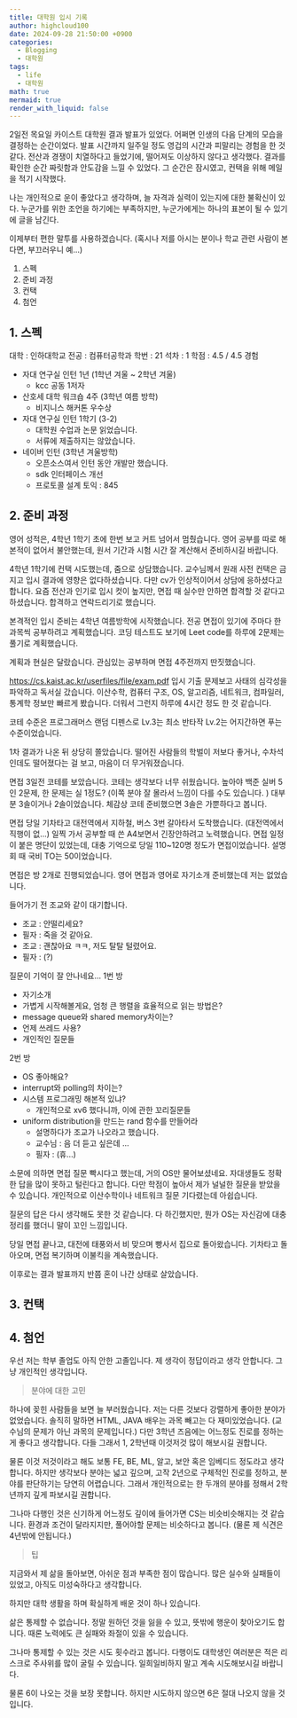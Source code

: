 ```yaml
---
title: 대학원 입시 기록
author: highcloud100
date: 2024-09-28 21:50:00 +0900
categories:
  - Blogging
  - 대학원
tags:
  - life
  - 대학원
math: true
mermaid: true
render_with_liquid: false
---
```


2일전 목요일 카이스트 대학원 결과 발표가 있었다. 
어쩌면 인생의 다음 단계의 모습을 결정하는 순간이었다.
발표 시간까지 일주일 정도 영겁의 시간과 피말리는 경험을 한 것 같다. 
전산과 경쟁이 치열하다고 들었기에, 떨어져도 이상하지 않다고 생각했다. 
결과를 확인한 순간 짜릿함과 안도감을 느낄 수 있었다. 
그 순간은 잠시였고, 컨택을 위해 메일을 적기 시작했다. 

나는 개인적으로 운이 좋았다고 생각하며, 늘 자격과 실력이 있는지에 대한 불확신이 있다. 누군가를 위한 조언을 하기에는 부족하지만, 누군가에게는 하나의 표본이 될 수 있기에 글을 남긴다. 

이제부터 편한 말투를 사용하겠습니다. 
(혹시나 저를 아시는 분이나 학교 관련 사람이 본다면, 부끄러우니 예...)

1. 스펙 
2. 준비 과정
3. 컨택 
4. 첨언

## 1. 스펙 

대학 : 인하대학교
전공 : 컴퓨터공학과
학번 : 21
석차 : 1 
학점 : 4.5 / 4.5 
경험
- 자대 연구실 인턴 1년 (1학년 겨울 ~ 2학년 겨울)
	- kcc 공동 1저자 
- 산호세 대학 워크숍 4주 (3학년 여름 방학)
	- 비지니스 해커톤 우수상 
- 자대 연구실 인턴 1학기 (3-2)
	- 대학원 수업과 논문 읽었습니다.
	- 서류에 제출하지는 않았습니다.
- 네이버 인턴 (3학년 겨울방학)
	- 오픈소스여서 인턴 동안 개발만 했습니다.
	- sdk 인터페이스 개선
	- 프로토콜 설계
토익 : 845 

## 2. 준비 과정

영어 성적은, 4학년 1학기 초에 한번 보고 커트 넘어서 멈췄습니다.
영어 공부를 따로 해본적이 없어서 불안했는데, 원서 기간과 시험 시간 잘 계산해서 준비하시길 바랍니다. 

4학년 1학기에 컨택 시도했는데, 줌으로 상담했습니다. 교수님께서 원래 사전 컨택은 금지고 입시 결과에 영향은 없다하셨습니다. 다만 cv가 인상적이어서 상담에 응하셨다고 합니다. 요즘 전산과 인기로 입시 컷이 높지만, 면접 때 실수만 안하면 합격할 것 같다고 하셨습니다. 합격하고 연락드리기로 했습니다. 

본격적인 입시 준비는 4학년 여름방학에 시작했습니다. 
전공 면접이 있기에 주마다 한 과목씩 공부하려고 계획했습니다. 
코딩 테스트도 보기에 Leet code를 하루에 2문제는 풀기로 계획했습니다. 

계획과 현실은 달랐습니다. 
관심있는 공부하며 면접 4주전까지 딴짓했습니다.

https://cs.kaist.ac.kr/userfiles/file/exam.pdf
입시 기출 문제보고 사태의 심각성을 파악하고 독서실 갔습니다. 
이산수학, 컴퓨터 구조, OS, 알고리즘, 네트워크, 컴파일러, 통계학 정보만 빠르게 봤습니다. 더워서 그런지 하루에 4시간 정도 한 것 같습니다. 

코테 수준은 프로그래머스 랜덤 디펜스로 Lv.3는 최소 반타작 Lv.2는 어지간하면 푸는 수준이었습니다.

1차 결과가 나온 뒤 상당히 쫄았습니다. 떨어진 사람들의 학벌이 저보다 좋거나, 수차석인데도 떨어졌다는 걸 보고, 마음이 더 무거워졌습니다. 

면접 3일전 코테를 보았습니다. 
코테는 생각보다 너무 쉬웠습니다. 높아야 백준 실버 5인 2문제, 한 문제는 실 1정도? (이쪽 분야 잘 몰라서 느낌이 다를 수도 있습니다. ) 
대부분 3솔이거나 2솔이었습니다. 체감상 코테 준비했으면 3솔은 가뿐하다고 봅니다.

면접 당일 기차타고 대전역에서 지하철, 버스 3번 갈아타서 도착했습니다.
(대전역에서 직행이 없...)
일찍 가서 공부할 때 쓴 A4보면서 긴장안하려고 노력했습니다. 
면접 일정이 붙은 명단이 있었는데, 대충 기억으로 당일 110~120명 정도가 면접이었습니다. 설명회 때 국비 TO는 50이었습니다. 

면접은 방 2개로 진행되었습니다. 
영어 면접과 영어로 자기소개 준비했는데 저는 없었습니다. 

들어가기 전 조교와 같이 대기합니다. 
- 조교 : 안떨리세요?
- 필자 : 죽을 것 같아요.
- 조교 : 괜찮아요 ㅋㅋ, 저도 탈탈 털렸어요.
- 필자 : (?)

질문이 기억이 잘 안나네요...
1번 방 
- 자기소개
- 가볍게 시작해볼게요, 엄청 큰 행렬을 효율적으로 읽는 방법은?
- message queue와 shared memory차이는?
- 언제 쓰레드 사용?
- 개인적인 질문들

2번 방
- OS 좋아해요? 
- interrupt와 polling의 차이는?
- 시스템 프로그래밍 해본적 있냐?
	- 개인적으로 xv6 했다니까, 이에 관한 꼬리질문들
- uniform distribution을 만드는 rand 함수를 만들어라
	- 설명하다가 조교가 나오라고 했습니다.
	- 교수님 : 음 더 듣고 싶은데 ...
	- 필자 : (휴...)

소문에 의하면 면접 질문 빡시다고 했는데, 거의 OS만 물어보셨네요.
자대생들도 정확한 답을 많이 못하고 털린다고 합니다.
다만 학점이 높아서 제가 널널한 질문을 받았을 수 있습니다. 
개인적으로 이산수학이나 네트워크 질문 기다렸는데 아쉽습니다. 

질문의 답은 다시 생각해도 못한 것 같습니다. 
다 하긴했지만, 뭔가 OS는 자신감에 대충 정리를 했더니 말이 꼬인 느낌입니다.

당일 면접 끝나고, 대전에 태풍와서 비 맞으며 빵사서 집으로 돌아왔습니다. 
기차타고 돌아오며, 면접 복기하며 이불킥을 계속했습니다. 

이후로는 결과 발표까지 반쯤 혼이 나간 상태로 살았습니다. 

## 3. 컨택

## 4. 첨언

우선 저는 학부 졸업도 아직 안한 고졸입니다. 
제 생각이 정답이라고 생각 안합니다.
그냥 개인적인 생각입니다. 

> 분야에 대한 고민

하나에 꽂힌 사람들을 보면 늘 부러웠습니다. 
저는 다른 것보다 강렬하게 좋아한 분야가 없었습니다. 
솔직히 말하면 HTML, JAVA 배우는 과목 빼고는 다 재미있었습니다.
(교수님의 문제가 아닌 과목의 문제입니다.) 
다만 3학년 즈음에는 어느정도 진로를 정하는게 좋다고 생각합니다. 
다들 그래서 1, 2학년때 이것저것 많이 해보시길 권합니다.

물론 이것 저것이라고 해도 보통 
FE, BE, ML, 알고, 보안 혹은 임베디드 정도라고 생각합니다. 
하지만 생각보다 분야는 넓고 깊으며, 고작 2년으로 
구체적인 진로를 정하고, 분야를 판단하기는 당연히 어렵습니다. 
그래서 개인적으로는 한 두개의 분야를 정해서 2학년까지 깊게 파보시길 권합니다.

그나마 다행인 것은
신기하게 어느정도 깊이에 들어가면 CS는 비슷비슷해지는 것 같습니다. 
환경과 조건이 달라지지만, 풀어야할 문제는 비슷하다고 봅니다. 
(물론 제 식견은 4년밖에 안됩니다.)


> 팁

지금와서 제 삶을 돌아보면, 아쉬운 점과 부족한 점이 많습니다. 
많은 실수와 실패들이 있었고, 아직도 미성숙하다고 생각합니다. 

하지만 대학 생활을 하며 확실하게 배운 것이 하나 있습니다. 

삶은 통제할 수 없습니다.
정말 원하던 것을 잃을 수 있고, 뜻밖에 행운이 찾아오기도 합니다.
때론 노력에도 큰 실패와 좌절이 있을 수 있습니다.

그나마 통제할 수 있는 것은 시도 횟수라고 봅니다.
다행이도 대학생인 여러분은 적은 리스크로 주사위를 많이 굴릴 수 있습니다. 
일희일비하지 말고 계속 시도해보시길 바랍니다.

물론 6이 나오는 것을 보장 못합니다.
하지만 시도하지 않으면 6은 절대 나오지 않을 것입니다. 
